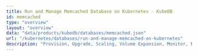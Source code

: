 ```yaml
---
title: Run and Manage Memcached Database on Kubernetes - KubeDB
id: memcached
type: "overview"
layout: "overview"
data: "data/products/kubedb/databases/memcached.json"
url: "/kubernetes/databases/run-and-manage-memcached-on-kubernetes"
description: "Provision, Upgrade, Scaling, Volume Expansion, Monitor, Backup & Restore, Security for Memcached Databases in Kubernetes on any Public & Private Cloud"
---
```

